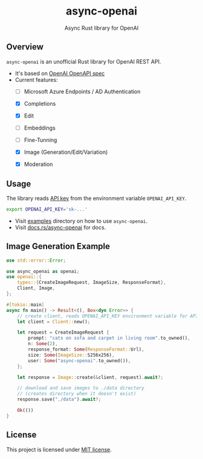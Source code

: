 <h1 align="center"> async-openai </h1>
<p align="center"> Async Rust library for OpenAI </p>

## Overview

`async-openai` is an unofficial Rust library for OpenAI REST API.

- It's based on [OpenAI OpenAPI spec](https://github.com/openai/openai-openapi)
- Current features:
  - [ ] Microsoft Azure Endpoints / AD Authentication
  - [x] Completions
  - [x] Edit
  - [ ] Embeddings
  - [ ] Fine-Tunning
  - [x] Image (Generation/Edit/Variation)
  - [x] Moderation


## Usage

The library reads [API key](https://beta.openai.com/account/api-keys) from the environment variable `OPENAI_API_KEY`.

```bash
export OPENAI_API_KEY='sk-...'
```

- Visit [examples](./examples/) directory on how to use `async-openai`.
- Visit [docs.rs/async-openai](https://docs.rs/async-openai) for docs.

## Image Generation Example

```rust
use std::error::Error;

use async_openai as openai;
use openai::{
    types::{CreateImageRequest, ImageSize, ResponseFormat},
    Client, Image,
};

#[tokio::main]
async fn main() -> Result<(), Box<dyn Error>> {
    // create client, reads OPENAI_API_KEY environment variable for API key.
    let client = Client::new();

    let request = CreateImageRequest {
        prompt: "cats on sofa and carpet in living room".to_owned(),
        n: Some(2),
        response_format: Some(ResponseFormat::Url),
        size: Some(ImageSize::S256x256),
        user: Some("async-openai".to_owned()),
    };

    let response = Image::create(&client, request).await?;

    // download and save images to ./data directory
    // (creates directory when it doesn't exist)
    response.save("./data").await?;

    Ok(())
}
```

## License

This project is licensed under [MIT license](./LICENSE).
